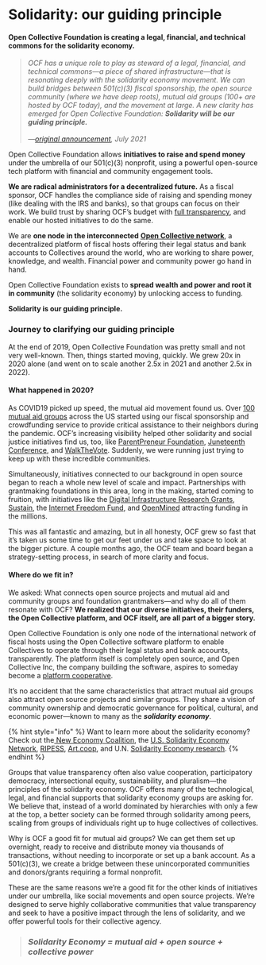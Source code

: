 # Solidarity: our guiding principle

#### Open Collective Foundation is creating a legal, financial, and technical commons for the solidarity economy. <a href="#open-collective-foundation-is-creating-a-legal-financial-and-technical-commons-for-the-solidarity-ec" id="open-collective-foundation-is-creating-a-legal-financial-and-technical-commons-for-the-solidarity-ec"></a>

> _OCF has a unique role to play as steward of a legal, financial, and technical commons—a piece of shared infrastructure—that is resonating deeply with the solidarity economy movement. We can build bridges between 501(c)(3) fiscal sponsorship, the open source community (where we have deep roots), mutual aid groups (100+ are hosted by OCF today), and the movement at large. A new clarity has emerged for Open Collective Foundation: **Solidarity will be our guiding principle.**_\
> \
> _—_[_original announcement_](https://blog.opencollective.com/solidarity-as-our-guiding-principle/)_, July 2021_

Open Collective Foundation allows **initiatives to raise and spend money** under the umbrella of our 501(c)(3) nonprofit, using a powerful open-source tech platform with financial and community engagement tools.

**We are radical administrators for a decentralized future.** As a fiscal sponsor, OCF handles the compliance side of raising and spending money (like dealing with the IRS and banks), so that groups can focus on their work. We build trust by sharing OCF’s budget with [full transparency](http://www.opencollective.com/foundation), and enable our hosted initiatives to do the same.

We are **one node in the interconnected** [**Open Collective network**](http://docs.opencollective.com/), a decentralized platform of fiscal hosts offering their legal status and bank accounts to Collectives around the world, who are working to share power, knowledge, and wealth. Financial power and community power go hand in hand.

Open Collective Foundation exists to **spread wealth and power and root it in community** (the solidarity economy) by unlocking access to funding.

**Solidarity is our guiding principle.**

### Journey to clarifying our guiding principle

At the end of 2019, Open Collective Foundation was pretty small and not very well-known. Then, things started moving, quickly. We grew 20x in 2020 alone (and went on to scale another 2.5x in 2021 and another 2.5x in 2022).

#### What happened in 2020? <a href="#what-happened" id="what-happened"></a>

As COVID19 picked up speed, the mutual aid movement found us. Over [100 mutual aid groups](https://opencollective.com/search?q=mutual+aid\&types=COLLECTIVE) across the US started using our fiscal sponsorship and crowdfunding service to provide critical assistance to their neighbors during the pandemic. OCF’s increasing visibility helped other solidarity and social justice initiatives find us, too, like [ParentPreneur Foundation](https://opencollective.com/parentpreneur-foundation/contribute), [Juneteenth Conference](https://opencollective.com/juneteenth-conference), and [WalkTheVote](https://opencollective.com/walkthevote). Suddenly, we were running just trying to keep up with these incredible communities.

Simultaneously, initiatives connected to our background in open source began to reach a whole new level of scale and impact. Partnerships with grantmaking foundations in this area, long in the making, started coming to fruition, with initiatives like the [Digital Infrastructure Research Grants](https://opencollective.com/di-grants), [Sustain](https://opencollective.com/sustain-2020-5874aeeb), the [Internet Freedom Fund](https://opencollective.com/internet-freedom-support-fund), and [OpenMined](https://www.openmined.org/) attracting funding in the millions.

This was all fantastic and amazing, but in all honesty, OCF grew so fast that it’s taken us some time to get our feet under us and take space to look at the bigger picture. A couple months ago, the OCF team and board began a strategy-setting process, in search of more clarity and focus.

#### Where do we fit in? <a href="#where-do-we-fit-in" id="where-do-we-fit-in"></a>

We asked: What connects open source projects and mutual aid and community groups and foundation grantmakers—and why do all of them resonate with OCF? **We realized that our diverse initiatives, their funders, the Open Collective platform, and OCF itself, are all part of a bigger story.**

Open Collective Foundation is only one node of the international network of fiscal hosts using the Open Collective software platform to enable Collectives to operate through their legal status and bank accounts, transparently. The platform itself is completely open source, and Open Collective Inc, the company building the software, aspires to someday become a [platform cooperative](https://www.colorado.edu/lab/medlab/2020/08/31/exit-community-community-primer).

It’s no accident that the same characteristics that attract mutual aid groups also attract open source projects and similar groups. They share a vision of community ownership and democratic governance for political, cultural, and economic power—known to many as the _**solidarity economy**_.

{% hint style="info" %}
Want to learn more about the solidarity economy? Check out the[ New Economy Coalition](https://neweconomy.net/solidarity-economy/), the [U.S. Solidarity Economy Network](https://ussen.org/webinars/), [RIPESS](http://www.ripess.org/what-is-sse/what-is-social-solidarity-economy/?lang=en), [Art.coop](https://art.coop/), and U.N. [Solidarity Economy research](https://www.ilo.org/Search5/search.do?searchWhat=solidarity+economy\&navigators=languagesnavigator%1dlanguage%1den%1den%1edatestrnavigator%1dyearstr%1d2020%1d%5e2020%24\&sortby=default\&lastDay=0\&collection=\&offset=0).
{% endhint %}

Groups that value transparency often also value cooperation, participatory democracy, intersectional equity, sustainability, and pluralism—the principles of the solidarity economy. OCF offers many of the technological, legal, and financial supports that solidarity economy groups are asking for. We believe that, instead of a world dominated by hierarchies with only a few at the top, a better society can be formed through solidarity among peers, scaling from groups of individuals right up to huge collectives of collectives.

Why is OCF a good fit for mutual aid groups? We can get them set up overnight, ready to receive and distribute money via thousands of transactions, without needing to incorporate or set up a bank account. As a 501(c)(3), we create a bridge between these unincorporated communities and donors/grants requiring a formal nonprofit.

These are the same reasons we’re a good fit for the other kinds of initiatives under our umbrella, like social movements and open source projects. We’re designed to serve highly collaborative communities that value transparency and seek to have a positive impact through the lens of solidarity, and we offer powerful tools for their collective agency.

> ### _**Solidarity Economy = mutual aid + open source + collective power**_
